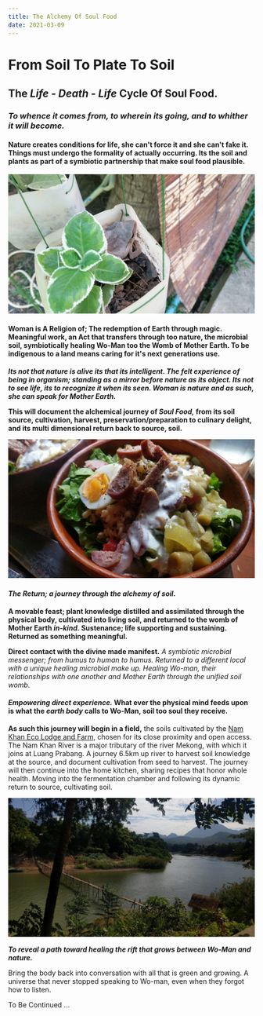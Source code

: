 ```yaml
---
title: The Alchemy Of Soul Food
date: 2021-03-09
---
```


# From Soil To Plate To Soil

## The *Life - Death - Life* Cycle Of Soul Food.

### *To whence it comes from, to wherein its going, and to whither it will become.*

#### Nature creates conditions for life, she can't force it and she can't fake it. Things must undergo the formality of actually occurring. Its the soil and plants as part of a symbiotic partnership that make soul food plausible.

![Growing Green](./soilToSoulFoodImages/frogPot.jpg)

#### Woman is A Religion of; The redemption of Earth through magic. Meaningful work, an Act that transfers through too nature, the microbial soil, symbiotically healing Wo-Man too the Womb of Mother Earth. To be indigenous to a land means caring for it's next generations use.

***Its not that nature is alive its that its intelligent. The felt experience of being in organism; standing as a mirror before nature as its object. Its not to see life, its to recognize it when its seen. Woman is nature and as such, she can speak for Mother Earth.***

**This will document the alchemical journey of *Soul Food,* from its soil source, cultivation, harvest, preservation/preparation to culinary delight, and its multi dimensional return back to source, soil.**

![Soul Food](./soilToSoulFoodImages/soulFood01.jpg)

#### *The Return; a journey through the alchemy of soil.*

**A movable feast; plant knowledge distilled and assimilated through the physical body, cultivated into living soil, and returned to the womb of Mother Earth *in-kind.* Sustenance; life supporting and sustaining. Returned as something meaningful.**

**Direct contact with the divine made manifest.**
*A symbiotic microbial messenger; from humus to human to humus. Returned to a different local with a unique healing microbial make up. Healing Wo-man, their relationships with one another and Mother Earth through the unified soil womb.*

#### *Empowering direct experience.* What ever the physical mind feeds upon is what the *earth body* calls to Wo-Man, soil too soul they receive.

**As such this journey will begin in a field,** the soils cultivated by the [Nam Khan Eco Lodge and Farm,](https://www.namkhanecolodge.com/) chosen for its close proximity and open access. The Nam Khan River is a major tributary of the river Mekong, with which it joins at Luang Prabang. A journey 6.5km up river to harvest soil knowledge at the source, and document cultivation from seed to harvest. The journey will then continue into the home kitchen, sharing recipes that honor whole health. Moving into the fermentation chamber and following its dynamic return to source, cultivating soil.

![Nam Khan River](./soilToSoulFoodImages/bambooBridgeNamKhan01.jpg)

***To reveal a path toward healing the rift that grows between Wo-Man and nature.***

Bring the body back into conversation with all that is green and growing. A universe that never stopped speaking to Wo-man, even when they forgot how to listen.

To Be Continued ...

